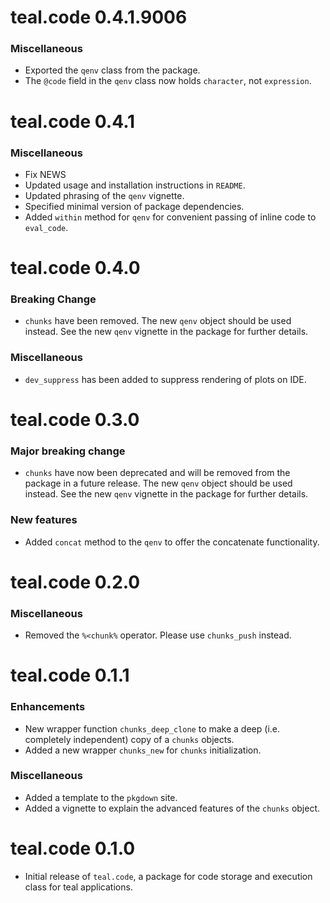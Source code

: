 # teal.code 0.4.1.9006

### Miscellaneous

* Exported the `qenv` class from the package.
* The `@code` field in the `qenv` class now holds `character`, not `expression`.

# teal.code 0.4.1

### Miscellaneous
* Fix NEWS
* Updated usage and installation instructions in `README`.
* Updated phrasing of the `qenv` vignette.
* Specified minimal version of package dependencies.
* Added `within` method for `qenv` for convenient passing of inline code to `eval_code`.

# teal.code 0.4.0

### Breaking Change
* `chunks` have been removed. The new `qenv` object should be used instead. See the new `qenv` vignette in the package for further details.

### Miscellaneous
* `dev_suppress` has been added to suppress rendering of plots on IDE.

# teal.code 0.3.0

### Major breaking change
* `chunks` have now been deprecated and will be removed from the package in a future release. The new `qenv` object should be used instead. See the new `qenv` vignette in the package for further details.

### New features
* Added `concat` method to the `qenv` to offer the concatenate functionality.

# teal.code 0.2.0

### Miscellaneous
* Removed the `%<chunk%` operator. Please use `chunks_push` instead.

# teal.code 0.1.1

### Enhancements
* New wrapper function `chunks_deep_clone` to make a deep (i.e. completely independent) copy of a `chunks` objects.
* Added a new wrapper `chunks_new` for `chunks` initialization.

### Miscellaneous
* Added a template to the `pkgdown` site.
* Added a vignette to explain the advanced features of the `chunks` object.

# teal.code 0.1.0

* Initial release of `teal.code`, a package for code storage and execution class for teal applications.
